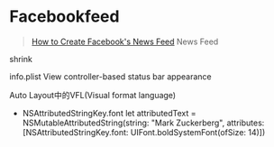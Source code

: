 # Facebookfeed
> [How to Create Facebook's News Feed](https://www.youtube.com/playlist?list=PL0dzCUj1L5JHDWIO3x4wePhD8G4d1Fa6N)
News Feed

shrink  

info.plist
View controller-based status bar appearance

Auto Layout中的VFL(Visual format language)

-   NSAttributedStringKey.font
let attributedText = NSMutableAttributedString(string: "Mark Zuckerberg", attributes: [NSAttributedStringKey.font: UIFont.boldSystemFont(ofSize: 14)])